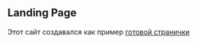 ## Landing Page
Этот сайт создавался как пример [готовой странички](https://pahapo.github.io/landing-page/)
